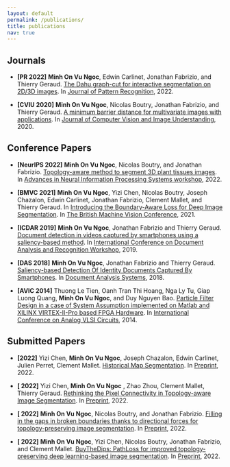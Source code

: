 ```yaml
---
layout: default
permalink: /publications/
title: publications
nav: true
---
```


## Journals

* <b id="pr_2022">[PR 2022]</b> <b>Minh On Vu Ngoc</b>, Edwin Carlinet, Jonathan Fabrizio, and Thierry Geraud. [The Dahu graph-cut for interactive segmentation on 2D/3D images](https://www.sciencedirect.com/science/article/abs/pii/S0031320322006860). In [Journal of Pattern Recognition](), 2022.

* <b id="cviu_2020">[CVIU 2020]</b> <b>Minh On Vu Ngoc</b>, Nicolas Boutry, Jonathan Fabrizio, and Thierry Geraud. [A minimum barrier distance for multivariate images with applications](https://www.sciencedirect.com/science/article/abs/pii/S1077314220300631). In [Journal of Computer Vision and Image Understanding](), 2020.



## Conference Papers

* <b id="NIPS_2022">[NeurIPS 2022]</b> <b>Minh On Vu Ngoc</b>, Nicolas Boutry, and Jonathan Fabrizio. [Topology-aware method to segment 3D plant tissues images](https://ai4sciencecommunity.github.io/neurips22.html). In [Advances in Neural Information Processing Systems workshop](), 2022.

* <b id="BMVC_2021">[BMVC 2021]</b> <b>Minh On Vu Ngoc</b>, Yizi Chen, Nicolas Boutry, Joseph Chazalon, Edwin Carlinet, Jonathan Fabrizio, Clement Mallet, and Thierry Geraud. In [Introducing the Boundary-Aware Loss for Deep Image
Segmentation](). In [The British Machine Vision Conference](https://hal.archives-ouvertes.fr/hal-03417244/document), 2021.

* <b id="ICDAR_2019">[ICDAR 2019]</b> <b>Minh On Vu Ngoc</b>, Jonathan Fabrizio and Thierry Geraud. [ Document detection in videos captured by smartphones using a saliency-based method](). In [International Conference on Document Analysis and Recognition Workshop](), 2019.

* <b id="DAS_2018">[DAS 2018]</b> <b>Minh On Vu Ngoc</b>, Jonathan Fabrizio and Thierry Geraud. [  Saliency-based Detection Of Identity Documents Captured By Smartphones](). In [Document Analysis Systems](), 2018.

* <b id="DAS_2014">[AVIC 2014]</b> Thuong Le Tien, Oanh Tran Thi Hoang, Nga Ly Tu, Giap Luong Quang, <b>Minh On Vu Ngoc</b>, and Duy Nguyen Bao. [Particle Filter Design in a case of System Assumption implemented on Matlab and XILINX VIRTEX-II-Pro based FPGA Hardware](). In [International Conference on Analog VLSI Circuits](), 2014.


## Submitted Papers

* <b id="IJGIS_2022">[2022]</b> Yizi Chen, <b>Minh On Vu Ngoc</b>, Joseph Chazalon, Edwin Carlinet, Julien Perret, Clement Mallet. [  Historical Map Segmentation](). In [Preprint](), 2022.

* <b id="CVPR_2022">[ 2022]</b> Yizi Chen, <b>Minh On Vu Ngoc</b> , Zhao Zhou, Clement Mallet, Thierry Geraud. [ Rethinking the Pixel Connectivity in Topology-aware Image Segmentation](). In [Preprint](), 2022.

* <b id="CVPR_2022">[ 2022]</b> <b>Minh On Vu Ngoc</b>, Nicolas Boutry, and Jonathan Fabrizio. [ Filling in the gaps in broken boundaries thanks to directional forces for topology-preserving image segmentation](). In [Preprint](), 2022.


* <b id="CVPR_2022">[ 2022]</b> <b>Minh On Vu Ngoc</b>, Yizi Chen, Nicolas Boutry, Jonathan Fabrizio, and Clement Mallet. [ BuyTheDips: PathLoss for improved topology-preserving deep learning-based image segmentation](). In [Preprint](), 2022.



